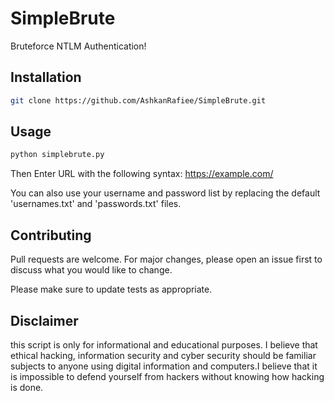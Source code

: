 # SimpleBrute
Bruteforce NTLM Authentication!
## Installation 
```bash
git clone https://github.com/AshkanRafiee/SimpleBrute.git
```
## Usage
```bash
python simplebrute.py
```
Then Enter URL with the following syntax: https://example.com/

You can also use your username and password list by replacing the default 'usernames.txt' and 'passwords.txt' files.
## Contributing
Pull requests are welcome. For major changes, please open an issue first to discuss what you would like to change.

Please make sure to update tests as appropriate.

## Disclaimer
this script is only for informational and educational purposes. I believe that ethical hacking, information security and cyber security should be familiar subjects to anyone using digital information and computers.I believe that it is impossible to defend yourself from hackers without knowing how hacking is done. 
